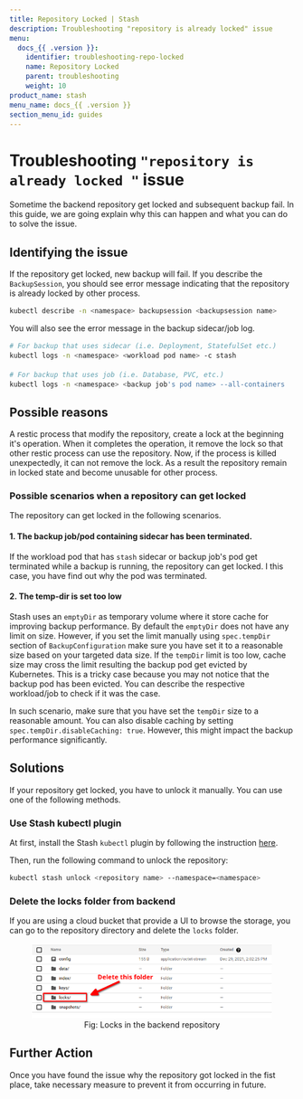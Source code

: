 ```yaml
---
title: Repository Locked | Stash
description: Troubleshooting "repository is already locked" issue
menu:
  docs_{{ .version }}:
    identifier: troubleshooting-repo-locked
    name: Repository Locked
    parent: troubleshooting
    weight: 10
product_name: stash
menu_name: docs_{{ .version }}
section_menu_id: guides
---
```


# Troubleshooting `"repository is already locked "` issue

Sometime the backend repository get locked and subsequent backup fail. In this guide, we are going explain why this can happen and what you can do to solve the issue.

## Identifying the issue

If the repository get locked, new backup will fail. If you describe the `BackupSession`, you should see error message indicating that the repository is already locked by other process.

```bash
kubectl describe -n <namespace> backupsession <backupsession name>
```

You will also see the error message in the backup sidecar/job log.

```bash
# For backup that uses sidecar (i.e. Deployment, StatefulSet etc.)
kubectl logs -n <namespace> <workload pod name> -c stash

# For backup that uses job (i.e. Database, PVC, etc.)
kubectl logs -n <namespace> <backup job's pod name> --all-containers
```

## Possible reasons

A restic process that modify the repository, create a lock at the beginning it's operation. When it completes the operation, it remove the lock so that other restic process can use the repository. Now, if the process is killed unexpectedly, it can not remove the lock. As a result the repository remain in locked state and become unusable for other process.

### Possible scenarios when a repository can get locked

The repository can get locked in the following scenarios.

#### 1. The backup job/pod containing sidecar has been terminated.

If the workload pod that has `stash` sidecar or backup job's pod get terminated while a backup is running, the repository can get locked. I this case, you have find out why the pod was terminated.

#### 2. The temp-dir is set too low

Stash uses an `emptyDir` as temporary volume where it store cache for improving backup performance. By default the `emptyDir` does not have any limit on size. However, if you set the limit manually using `spec.tempDir` section of `BackupConfiguration` make sure you have set it to a reasonable size based on your targeted data size. If the `tempDir` limit is too low, cache size may cross the limit resulting the backup pod get evicted by Kubernetes. This is a tricky case because you may not notice that the backup pod has been evicted. You can describe the respective workload/job to check if it was the case.

In such scenario, make sure that you have set the `tempDir` size to a reasonable amount. You can also disable caching by setting `spec.tempDir.disableCaching: true`. However, this might impact the backup performance significantly.

## Solutions

If your repository get locked, you have to unlock it manually. You can use one of the following methods.

### Use Stash kubectl plugin

At first, install the Stash `kubectl` plugin by following the instruction [here](https://stash.run/docs/latest/setup/install/kubectl_plugin/).

Then, run the following command to unlock the repository:

```bash
kubectl stash unlock <repository name> --namespace=<namespace>
```

### Delete the locks folder from backend

If you are using a cloud bucket that provide a UI to browse the storage, you can go to the repository directory and delete the `locks` folder.

<figure align="center">
  <img alt="Locks in the backend repository" src="images/repo_lock.png">
<figcaption align="center">Fig: Locks in the backend repository</figcaption>
</figure>

## Further Action

Once you have found the issue why the repository got locked in the fist place, take necessary measure to prevent it from occurring in future.
